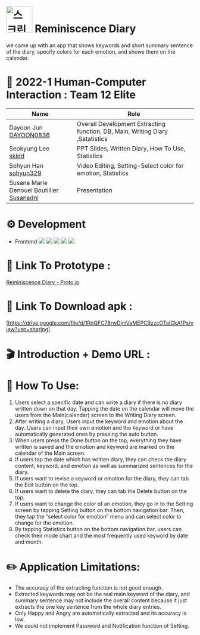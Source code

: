 # <img width="70" alt="스크린샷 2022-06-07 오후 7 09 05" src="https://user-images.githubusercontent.com/58158103/172359892-4d07081f-ce45-4197-a4e1-fe8ed402248f.png"> Reminiscence Diary
we came up with an app that shows keywords and short summary sentence of the diary, specify colors for each emotion, and shows them on the calendar.
# 👏 2022-1 Human-Computer Interaction : Team 12 Elite
Name | Role |
---- | ---- | 
Dayoon Jun<br>[DAYOON0836](https://github.com/DAYOON0836)| Overall Development Extracting function, DB, Main, Writing Diary ,Satatistics
|Seokyung Lee<br>[skldd](https://github.com/skldd)| PPT Slides, Written Diary, How To Use, Statistics
|Sohyun Han<br>[sohyun329](https://github.com/sohyun329)| Video Editing, Setting-Select color for emotion, Statistics
|Susana Marie Denouel Boutillier<br> [Susanadnl](https://github.com/Susanadnl)| Presentation
# ⚙️ Development
* Frontend <img src="https://img.shields.io/badge/React native-61DAFB? style=flat&logo=React&logoColor=white"/> <img src="https://img.shields.io/badge/Expo-000020? style=flat&logo=Expo&logoColor=white"/> <img src="https://img.shields.io/badge/Android-3DDC84? style=flat&logo=Android&logoColor=white"/> <img src="https://img.shields.io/badge/Node.js-339933? style=flat&logo=Node.js&logoColor=white"/> <img src="https://img.shields.io/badge/JavaScript-F7DF1E? style=flat&logo=JavaScript&logoColor=white"/></br>
# 📎 Link To Prototype :
[Reminiscence Diary - Proto.io](https://share.proto.io/F4PKA5/)
# 📎 Link To Download apk  :
[https://drive.google.com/file/d/1RnQFC78rwDjmVaMEPC9zzcOTaICkA1Ps/view?usp=sharing]
# 🎬 Introduction + Demo URL : 
# 🔎 How To Use:
1.	Users select a specific date and can write a diary if there is no diary written down on that day. Tapping the date on the calendar will move the users from the Main(calendar) screen to the Writing Diary screen.
2.	After writing a diary, Users input the keyword and emotion about the day. Users can input their own emotion and the keyword or have automatically generated ones by pressing the auto button.
3.	When users press the Done button on the top, everything they have written is saved and the emotion and keyword are marked on the calendar of the Main screen.
4.	If users tap the date which has written diary, they can check the diary content, keyword, and emotion as well as summarized sentences for the diary.
5.	If users want to revise a keyword or emotion for the diary, they can tab the Edit button on the top.
6.	If users want to delete the diary, they can tab the Delete button on the top.
7.	If users want to change the color of an emotion, they go in to the Setting screen by tapping Setting button on the bottom navigation bar. Then, they tap the “select color for emotion” menu and can select color to change for the emotion.
8.	By tapping Statistics button on the bottom navigation bar, users can check their mode chart and the most frequently used keyword by date and month.</br>
# ✏️ Application Limitations:
<ul type="disc">
<li> The accuracy of the extracting function is not good enough. </li>
<li> Extracted keywords may not be the real main keyword of the diary, and summary sentence may not include the overall content because it just extracts the one key sentence from the whole diary entries. </li>
<li> Only Happy and Angry are automatically extracted and its accuracy is low. </li>
<li> We could not implement Password and Notification function of Setting. </li>

